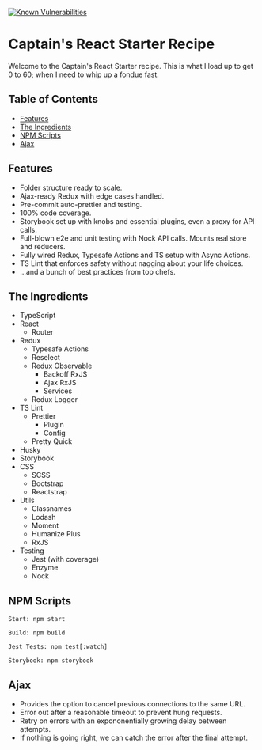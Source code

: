 [![Known Vulnerabilities][snyk-image]][snyk-url]

# Captain's React Starter Recipe

Welcome to the Captain's React Starter recipe. This is what I load up to get 0 to 60; when I need to whip up a fondue fast.

## Table of Contents

- [Features](https://github.com/CaptainCodex/captains-react-starter-recipe#features)
- [The Ingredients](https://github.com/CaptainCodex/captains-react-starter-recipe#the-ingredients)
- [NPM Scripts](https://github.com/CaptainCodex/captains-react-starter-recipe#npm-scripts)
- [Ajax](https://github.com/CaptainCodex/captains-react-starter-recipe#ajax)

## Features

- Folder structure ready to scale.
- Ajax-ready Redux with edge cases handled.
- Pre-commit auto-prettier and testing.
- 100% code coverage.
- Storybook set up with knobs and essential plugins, even a proxy for API calls.
- Full-blown e2e and unit testing with Nock API calls. Mounts real store and reducers.
- Fully wired Redux, Typesafe Actions and TS setup with Async Actions.
- TS Lint that enforces safety without nagging about your life choices.
- ...and a bunch of best practices from top chefs.

## The Ingredients

- TypeScript
- React
  - Router
- Redux
  - Typesafe Actions
  - Reselect
  - Redux Observable
    - Backoff RxJS
    - Ajax RxJS
    - Services
  - Redux Logger
- TS Lint
  - Prettier
    - Plugin
    - Config
  - Pretty Quick
- Husky
- Storybook
- CSS
  - SCSS
  - Bootstrap
  - Reactstrap
- Utils
  - Classnames
  - Lodash
  - Moment
  - Humanize Plus
  - RxJS
- Testing
  - Jest (with coverage)
  - Enzyme
  - Nock

## NPM Scripts

```
Start: npm start

Build: npm build

Jest Tests: npm test[:watch]

Storybook: npm storybook
```

## Ajax

- Provides the option to cancel previous connections to the same URL.
- Error out after a reasonable timeout to prevent hung requests.
- Retry on errors with an expononentially growing delay between attempts.
- If nothing is going right, we can catch the error after the final attempt.

[snyk-image]: https://snyk.io/test/github/CaptainCodex/captains-react-starter-recipe/badge.svg?style=flat-square
[snyk-url]: https://snyk.io/test/github/CaptainCodex/captains-react-starter-recipe
